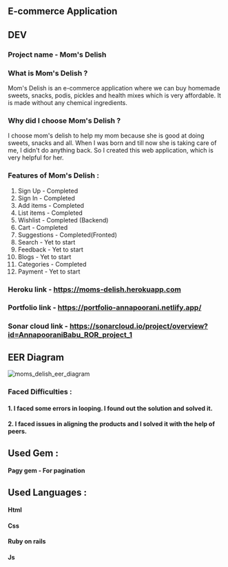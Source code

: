 ## E-commerce Application
## DEV
### Project name - Mom's Delish

### What is Mom's Delish ?
   <p> Mom's Delish is an e-commerce application where we can buy homemade sweets, snacks, podis, pickles and health mixes which is very affordable. It is made without any chemical ingredients. </p>
   
### Why did I choose Mom's Delish ?
   <p>  I choose mom's delish to help my mom because she is good at doing sweets, snacks and all. When I was born and till now she is taking care of me, I didn't do anything back. So I created this web application, which is very helpful for her.</p>
  
### Features of Mom's Delish :

  1. Sign Up      -        Completed 
  2. Sign In      -        Completed
  3. Add items    -        Completed
  4. List items   -        Completed
  5. Wishlist     -        Completed (Backend)
  6. Cart         -        Completed
  7. Suggestions  -        Completed(Fronted)
  8. Search       -        Yet to start
  9. Feedback     -        Yet to start
  10. Blogs       -        Yet to start
  11. Categories  -        Completed
  12. Payment     -        Yet to start
     
### Heroku link - https://moms-delish.herokuapp.com
### Portfolio link - https://portfolio-annapoorani.netlify.app/ 
### Sonar cloud link - https://sonarcloud.io/project/overview?id=AnnapooraniBabu_ROR_project_1
## EER Diagram
![moms_delish_eer_diagram](https://user-images.githubusercontent.com/93571073/186054679-454d3c77-0523-421e-be34-238069fbea5e.png)
### Faced Difficulties :
#### 1. I faced some errors in looping. I found out the solution and solved it.
#### 2. I faced issues in aligning the products and I solved it with the help of peers.

## Used Gem :
#### Pagy gem  -  For pagination

## Used Languages :

#### Html
#### Css
#### Ruby on rails
#### Js

